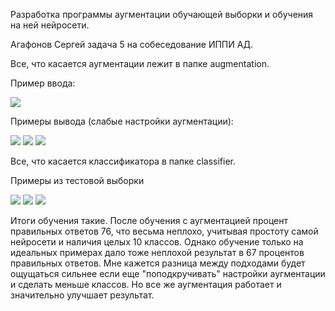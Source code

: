 Разработка программы аугментации обучающей выборки и обучения на ней нейросети.

Агафонов Сергей задача 5 на собеседование ИППИ АД.

Все, что касается аугментации лежит в папке augmentation.

Пример ввода:

![](https://github.com/sergeya884/img_augmentation/blob/main/photo/input.png)

Примеры вывода (слабые настройки аугментации):

![](https://github.com/sergeya884/img_augmentation/blob/main/photo/1.png) ![](https://github.com/sergeya884/img_augmentation/blob/main/photo/2.png) ![](https://github.com/sergeya884/img_augmentation/blob/main/photo/3.png)

Все, что касается классификатора в папке classifier.

Примеры из тестовой выборки

![](https://github.com/sergeya884/img_augmentation/blob/main/photo/eight_03.png) ![](https://github.com/sergeya884/img_augmentation/blob/main/photo/nine_01.png) ![](https://github.com/sergeya884/img_augmentation/blob/main/photo/zero_02.png)

Итоги обучения такие. После обучения с аугментацией процент правильных ответов 76, что весьма неплохо, учитывая простоту самой нейросети и наличия целых 10 классов. Однако обучение только на идеальных примерах дало тоже неплохой результат в 67 процентов правильных ответов. Мне кажется разница между подходами будет ощущаться сильнее если еще "поподкручивать" настройки аугментации и сделать меньше классов. Но все же аугментация работает и значительно улучшает результат.

